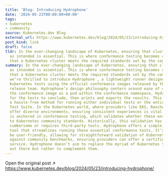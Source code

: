 ```yaml
---
title: 'Blog: Introducing Hydrophone'
date: '2024-05-23T00:00:00+00:00'
tags:
- kubernetes
- community
source: Kubernetes.dev Blog
external_url: https://www.kubernetes.dev/blog/2024/05/23/introducing-hydrophone/
post_kind: link
draft: false
tldr: In the ever-changing landscape of Kubernetes, ensuring that clusters operate
  as intended is essential. This is where conformance testing becomes crucial, verifying
  that a Kubernetes cluster meets the required standards set by the community.
summary: In the ever-changing landscape of Kubernetes, ensuring that clusters operate
  as intended is essential. This is where conformance testing becomes crucial, verifying
  that a Kubernetes cluster meets the required standards set by the community. Today,
  we’re thrilled to introduce Hydrophone , a lightweight runner designed to streamline
  Kubernetes tests using the official conformance images released by the Kubernetes
  release team. Hydrophone’s design philosophy centers around ease of use. By starting
  the conformance image as a pod within the conformance namespace, Hydrophone waits
  for the tests to conclude, then prints and exports the results. This approach offers
  a hassle-free method for running either individual tests or the entire Conformance
  Test Suite. In the Kubernetes world, where providers like EKS, Rancher, and k3s
  offer diverse environments, ensuring consistent experiences is vital. This consistency
  is anchored in conformance testing, which validates whether these environments adhere
  to Kubernetes community standards. Historically, this validation has either been
  cumbersome or requires third-party tools. Hydrophone offers a simple, single binary
  tool that streamlines running these essential conformance tests. It’s designed to
  be user-friendly, allowing for straightforward validation of Kubernetes clusters
  against community benchmarks, ensuring providers can offer a certified, consistent
  service. Hydrophone doesn’t aim to replace the myriad of Kubernetes testing frameworks
  out there but rather to complement them.
---
```

Open the original post ↗ https://www.kubernetes.dev/blog/2024/05/23/introducing-hydrophone/
